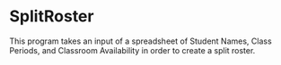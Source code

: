 # SplitRoster
This program takes an input of a spreadsheet of Student Names, Class Periods, and Classroom Availability in order to create a split roster.
